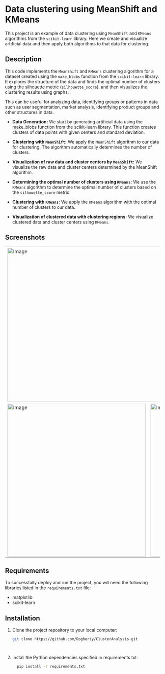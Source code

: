 # Data clustering using MeanShift and KMeans
This project is an example of data clustering using `MeanShift` and `KMeans` algorithms from the `scikit-learn` library. Here we create and visualize artificial data and then apply both algorithms to that data for clustering.

## Description

This code implements the `MeanShift` and `KMeans` clustering algorithm for a dataset created using the `make_blobs` function from the `scikit-learn` library. It explores the structure of the data and finds the optimal number of clusters using the silhouette metric (`silhouette_score`), and then visualizes the clustering results using graphs.

This can be useful for analyzing data, identifying groups or patterns in data such as user segmentation, market analysis, identifying product groups and other structures in data.

- <strong>Data Generation:</strong> We start by generating artificial data using the make_blobs function from the scikit-learn library. This function creates clusters of data points with given centers and standard deviation.

- <strong>Clustering with `MeanShift`:</strong> We apply the `MeanShift` algorithm to our data for clustering. The algorithm automatically determines the number of clusters.

- <strong>Visualization of raw data and cluster centers by `MeanShift`:</strong> We visualize the raw data and cluster centers determined by the MeanShift algorithm.

- <strong>Determining the optimal number of clusters using `KMeans`:</strong> We use the `KMeans` algorithm to determine the optimal number of clusters based on the `silhouette_score` metric.

- <strong>Clustering with `KMeans`:</strong> We apply the `KMeans` algorithm with the optimal number of clusters to our data.

- <strong>Visualization of clustered data with clustering regions:</strong> We visualize clustered data and cluster centers using `KMeans`.

## Screenshots
  
<table><tr>
  <td colspan="2">
  <img src="https://i.imgur.com/flNgMGx.png" alt="Image" width="900" height="500">

</td>
</tr>
<tr>
<td>
  <img src="https://i.imgur.com/jkYvII2.png" alt="Image" width="450" height="495">
</td>
  <td><img src="https://i.imgur.com/IJOAmHi.png" alt="Image" width="450" height="495"></td>
</tr>
</table>

## Requirements

To successfully deploy and run the project, you will need the following libraries listed in the `requirements.txt` file:

- matplotlib
- scikit-learn

## Installation

1. Clone the project repository to your local computer:
    ```bash
    git clone https://github.com/Dogherty/ClusterAnalysis.git
    
      
3. Install the Python dependencies specified in requirements.txt:
     ```bash
       pip install -r requirements.txt
